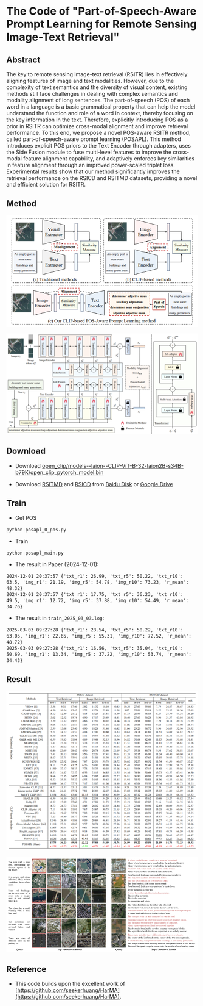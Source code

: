 # The Code of "Part-of-Speech-Aware Prompt Learning for Remote Sensing Image-Text Retrieval"


## Abstract

The key to remote sensing image-text retrieval (RSITR) lies in effectively aligning features of image and text modalities. However, due to the complexity of text semantics and the diversity of visual content, existing methods still face challenges in dealing with complex semantics and modality alignment of long sentences. The part-of-speech (POS) of each word in a language is a basic grammatical property that can help the model understand the function and role of a word in context, thereby focusing on the key information in the text. Therefore, explicitly introducing POS as a prior in RSITR can optimize cross-modal alignment and improve retrieval performance. To this end, we propose a novel POS-aware RSITR method, called part-of-speech-aware prompt learning (POSAPL). This method introduces explicit POS priors to the Text Encoder through adapters, uses the Side Fusion module to fuse multi-level features to improve the cross-modal feature alignment capability, and adaptively enforces key similarities in feature alignment through an improved power-scaled triplet loss. Experimental results show that our method significantly improves the retrieval performance on the RSICD and RSITMD datasets, providing a novel and efficient solution for RSITR.


## Method

![CLIP-based POS-Aware Prompt Learning](readme/figure1.png)

![CLIP-based POS-Aware Prompt Learning](readme/figure2.png)


## Download

* Download [open_clip/models--laion--CLIP-ViT-B-32-laion2B-s34B-b79K/open_clip_pytorch_model.bin](https://huggingface.co/laion/CLIP-ViT-B-32-laion2B-s34B-b79K)

* Download [RSITMD](https://github.com/xiaoyuan1996/AMFMN/tree/master/RSITMD) and [RSICD](https://github.com/201528014227051/RSICD_optimal) from [Baidu Disk](https://pan.baidu.com/s/1mLkQA8InOxKjseGgEVoaew?pwd=c3c5) or [Google Drive](https://drive.google.com/file/d/140kYB3AEFv4Lp6pV1V0nQik115GaMl7i/view?usp=sharing)

## Train

* Get POS
```
python posapl_0_pos.py
```

* Train
```
python posapl_main.py
```

* The result in Paper (2024-12-01):
```
2024-12-01 20:37:57 {'txt_r1': 26.99, 'txt_r5': 50.22, 'txt_r10': 63.5, 'img_r1': 21.19, 'img_r5': 54.78, 'img_r10': 73.23, 'r_mean': 48.32}
2024-12-01 20:37:57 {'txt_r1': 17.75, 'txt_r5': 36.23, 'txt_r10': 49.5, 'img_r1': 12.72, 'img_r5': 37.88, 'img_r10': 54.49, 'r_mean': 34.76}
```

* The result in `train_2025_03_03.log`:
```
2025-03-03 09:27:28 {'txt_r1': 28.54, 'txt_r5': 50.22, 'txt_r10': 63.05, 'img_r1': 22.65, 'img_r5': 55.31, 'img_r10': 72.52, 'r_mean': 48.72}
2025-03-03 09:27:28 {'txt_r1': 16.56, 'txt_r5': 35.04, 'txt_r10': 50.69, 'img_r1': 13.34, 'img_r5': 37.22, 'img_r10': 53.74, 'r_mean': 34.43}
```

## Result

![CLIP-based POS-Aware Prompt Learning](readme/figure3.png)

![CLIP-based POS-Aware Prompt Learning](readme/figure4.png)


## Reference

* This code builds upon the excellent work of [https://github.com/seekerhuang/HarMA](https://github.com/seekerhuang/HarMA). 

